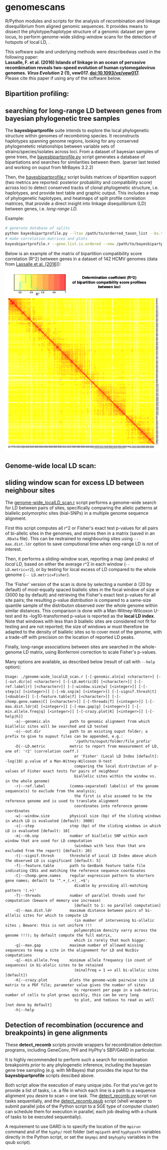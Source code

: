 # genomescans
R/Python modules and scripts for the analysis of recombination and linkage disequilibrium from aligned genomic sequences.
It provides means to dissect the phylotype/haplotype structure of a genomic dataset per gene locus, to perform genome-wide sliding-window scans for the detection of hotspots of local LD, .

This software suite and underlying methods were describedwas used in the following paper:  
**Lassalle, F. et al. (2016) Islands of linkage in an ocean of pervasive recombination reveals two-speed evolution of human cytomegalovirus genomes. _Virus Evolution_ 2 (1), vew017. [doi:10.1093/ve/vew017](http://dx.doi.org/10.1093/ve/vew017).**  
Please cite this paper if using any of the software below.

## Bipartition profiling:
## searching for long-range LD between genes from bayesian phylogenetic tree samples

The **bayesbipartprofile** suite intends to explore the local phylogenetic structure within genomes of recombining species. It reconstructs haplotypes spanning genome regions, looking for any conserved phylogenetetic relationships between variable sets of strains/species/isolates across loci. From a dataset of bayesian samples of gene trees, the [bayesbipartprofile.py] script generates a database of bipartiations and searches for similarities between them. (parser last tested and working on ouput from MrBayes 3.2.2)

Then, the [bayesbipartprofile.r] script builds matrices of bipartition support (two metrics are reported: posterior probability and compatibility score) across loci to detect conserved tracks of clonal phylogenetic structure, i.e. haplotypes, and provide text table and graphic output.
This includes a map of phylogenetic haplotypes, and heatmaps of split profile correlation matrices, that provide a direct insight into linkage disequilibrium (LD) between genes, i.e. *long-range LD*.

Example:
```sh
# generate database of splits
python bayesbipartprofile.py --ltax /path/to/orderred_taxon_list --bs.thresh.ref.bip=0.35 /path/to/orderred_gene_list /path/to/mrbayes_result_directory /path/to/bayesbipartprofile_output_directory
# make correlation matrices and plots 
bayesbipartprofile.r --gene.list.is.ordered --new /path/to/bayesbipartprofile_output_directory
```

Below is an example of the matrix of bipartition compatibility score correlation (R^2) between genes in a dataset of 142 HCMV genomes (data from [Lassalle et al. (2016)]):

![HCMV_bipart_compat_r2]


## Genome-wide local LD scan:
## sliding window scan for excess LD between neighbour sites
The [genome-wide_localLD_scan.r] script performs a genome-wide search for LD between pairs of sites, specifically comparing the allelic patterns at biallelic polymorphic sites (bial-SNPs) in a multiple genome sequence alignment.

First this script computes all r^2 or Fisher's exact test p-values for all pairs of bi-allelic sites in the genomes, and stores then in a matrix (saved in an `.RData` file). This can be restrained to neighbouring sites using `--max.dist.ldr` option to save computional time when ong-range LD is not of interest.

Then, it performs a sliding-window scan, reporting a map (and peaks) of *local LD*, based on either the average r^2 in each window (`-- LD.metric=r2`), or by testing for local excess of LD compared to the whole genome (`-- LD.metric=Fisher`).

The 'Fisher' version of the scan is done by selecting a number *b* (20 by default) of most-equally spaced biallelic sites in the focal window of size *w* (3000 bp by default) and retrieving the  Fisher's exact test p-values for all site pairs; the resulting p-value distribution is compared to a same-size quantile sample of the distributon observed over the whole genome within similar distances. This comparison is done with a Man-Witney-Wilcoxon U-test and its -log10-transformed p-value is reported as the **local LD index**. Note that windows with less than *b* biallelic sites are considered not fit for testing and are not reported; the size of windows *w* must therefore be adapted to the density of biallelic sites so to cover most of the genome, with a trade-off with precision on the location of reported LD peaks.

Finally, long-range associations between sites are searched in the whole-genome LD matrix, using Bonferroni correction to scale Fisher's p-values.

Many options are available, as described below (result of call with `--help` option):

```
Usage: ./genome-wide_localLD_scan.r [-[-genomic.aln|a] <character>] [-[-out.dir|o] <character>] [-[-LD.metric|D] [<character>]] [-[-ref.label|r] [<character>]] [-[-window.size|w] [<integer>]] [-[-step|s] [<integer>]] [-[-nb.snp|m] [<integer>]] [-[-signif.thresh|t] [<double>]] [-[-feature.table|f] [<character>]] [-[-chomp.gene.names|C] [<character>]] [-[-threads|T] [<integer>]] [-[-max.dist.ldr|d] [<integer>]] [-[-max.gap|g] [<integer>]] [-[-min.allele.freq|q] [<integer>]] [-[-crazy.plot|K] [<integer>]] [-[-help|h]]
    -a|--genomic.aln         path to genomic alignment from which biallelic sites will be searched and LD tested
    -o|--out.dir             path to an existing ouput folder; a prefix to give to oupout files can be appended, e.g.: 
                               '/path/to/ouput/folder/file_prefix'
    -D|--LD.metric           metric to report from measurement of LD, one of: 'r2' (correlation coeff.) 
                               or 'Fisher' (Local LD Index [default]: -log(10) p.value of a Man-Witney-Wilcoxon U-test 
                               comparing the local distribution of p-values of Fisher exact tests for pairs of neighbour 
                               biallelic sites within the window vs. in the whole genome)
    -r|--ref.label           (comma-separated) label(s) of the genome sequence(s) to exclude from the analysis; 
                               the first is also assumed to be the reference genome and is used to translate alignment 
                               coordinates into reference genome coordinates
    -w|--window.size         physical size (bp) of the sliding windows in which LD is evaluated [default: 3000]
    -s|--step                step (bp) of the sliding windows in which LD is evaluated [default: 10]
    -m|--nb.snp              number of biallelic SNP within each window that are used for LD computation
                               (windows with less than that are excluded from the report) [default: 20]
    -t|--signif.thresh       threshold of Local LD Index above which the observed LD is significant [default: 5]
    -f|--feature.table       path to GenBank feature table file indicating CDSs and matching the reference sequence coordinates
    -C|--chomp.gene.names    regular expression pattern to shortern gene names; default to '^.+_(.+)_.+$';
                               disable by providing all-matching pattern '(.+)'
    -T|--threads             number of parallel threds used for computation (beware of memory use increase)
                               [default to 1: no parallel computation]
    -d|--max.dist.ldr        maximum distance between pairs of bi-allelic sites for which to compute LD
                               (in mumber of intervening bi-allelic sites ; Beware: this is not uniform !!! 
                               polymorphism density varry across the genome !!!); by default compute the full matrix, 
                               which is rarely that much bigger.
    -g|--max.gap             maximum number of allowed missing sequences to keep a site in the alignement for LD and NucDiv computations
    -q|--min.allele.freq     minimum allele frequency (in count of sequences) in bi-alelic sites to be retained
                               (minalfreq = 1 => all bi-allelic sites [default])
    -K|--crazy.plot          plots the genome-wide pairwise site LD matrix to a PDF file; parameter value gives the number of sites
                               to represent per page in a sub-matrix; number of cells to plot grows quickly, this can be very long
                               to plot, and tedious to read as well [not done by default]
    -h|--help
```

## Detection of recombination (occurence and breakpoints) in gene alignments

These **detect_recomb** scripts provide wrappers for recombination detection programs, including GeneConv, PHI and HyPhy's SBP/GARD in particular.

It is highly recommended to perform such a search for recombination breakpoints *prior* to any phylogenetic inference, including the bayesian gene tree sampling (e.g. with MrBayes) that provides the input for the **bayesbipartprofile** scripts descibed above.

Both script allow the execution of many unique jobs. For that you've got to provide a list of tasks, i.e. a file in which each line is a path to a sequence alignment you desire to scan = one task. The [detect_recomb.py] script run tasks sequentially, and the [detect_recomb.qsub] script (shell wrapper to submit parallel jobs of the Python script to a SGE type of computer cluster) can schedule them for execution in parallel, each job dealing with a chunk of tasks to be executed sequentially).

A requirement to use GARD is to specify the location of the `mpirun` command and of the `hyphy/` root folder (set `mpipath` and `hyphypath` variables directly in the Python script, or set the `$mympi` and `$myhyphy` variables in the qsub script).


[Lassalle et al. (2016)]: http://dx.doi.org/10.1093/ve/vew017
[bayesbipartprofile.py]: https://github.com/flass/genomescans/blob/master/bayesbipartprofile.py
[bayesbipartprofile.r]: https://github.com/flass/genomescans/blob/master/bayesbipartprofile.r
[genome-wide_localLD_scan.r]: https://github.com/flass/genomescans/blob/master/genome-wide_localLD_scan.r
[utils-phylo.r]: https://github.com/flass/genomescans/blob/master/utils-phylo.r
[detect_recomb.py]: https://github.com/flass/genomescans/blob/master/detect_recomb.py
[detect_recomb.qsub]: https://github.com/flass/genomescans/blob/master/detect_recomb.qsub
[HCMV_bipart_compat_r2]: https://github.com/flass/genomescans/blob/master/figures/HCMV_longLD_bipart_compat_score_r2.png
